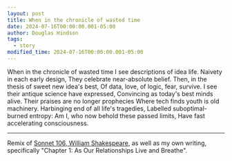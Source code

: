 ```yaml
---
layout: post
title: When in the chronicle of wasted time
date: 2024-07-16T00:00:00.001-05:00
author: Douglas Hindson
tags:
  - story
modified_time: 2024-07-16T00:00:00.001-05:00
---
```

When in the chronicle of wasted time
I see descriptions of idea life.
Naivety in each early design,
They celebrate near-absolute belief.
Then, in the thesis of sweet new idea's best,
Of data, love, of logic, fear, survive.
I see their antique science have expressed,
Convincing as today's best minds alive.
Their praises are no longer prophecies
Where tech finds youth is old machinery.
Harbinging end of all life's tragedies,
Labelled suboptimal-burned entropy:
	Am I, who now behold these passed limits,
	Have fast accelerating consciousness.

---

Remix of [Sonnet 106, William Shakespeare](https://en.wikipedia.org/wiki/Sonnet_106), as well as my own writing, specifically "Chapter 1: As Our Relationships Live and Breathe".